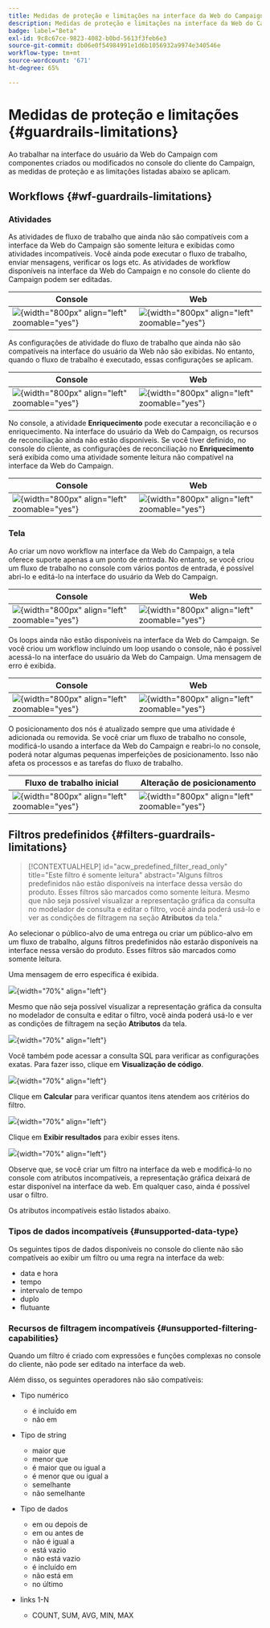 ```yaml
---
title: Medidas de proteção e limitações na interface da Web do Campaign
description: Medidas de proteção e limitações na interface da Web do Campaign
badge: label="Beta"
exl-id: 9c8c67ce-9823-4082-b0bd-5613f3feb6e3
source-git-commit: db06e0f54984991e1d6b1056932a9974e340546e
workflow-type: tm+mt
source-wordcount: '671'
ht-degree: 65%

---
```


# Medidas de proteção e limitações {#guardrails-limitations}

Ao trabalhar na interface do usuário da Web do Campaign com componentes criados ou modificados no console do cliente do Campaign, as medidas de proteção e as limitações listadas abaixo se aplicam.

## Workflows {#wf-guardrails-limitations}

### Atividades

As atividades de fluxo de trabalho que ainda não são compatíveis com a interface da Web do Campaign são somente leitura e exibidas como atividades incompatíveis. Você ainda pode executar o fluxo de trabalho, enviar mensagens, verificar os logs etc. As atividades de workflow disponíveis na interface da Web do Campaign e no console do cliente do Campaign podem ser editadas.

| Console | Web |
| --- | --- |
| ![](assets/limitations-activities-console.png){width="800px" align="left" zoomable="yes"} | ![](assets/limitations-activities-web.png){width="800px" align="left" zoomable="yes"} |

As configurações de atividade do fluxo de trabalho que ainda não são compatíveis na interface do usuário da Web não são exibidas. No entanto, quando o fluxo de trabalho é executado, essas configurações se aplicam.

| Console | Web |
| --- | --- |
| ![](assets/limitations-options-console.png){width="800px" align="left" zoomable="yes"} | ![](assets/limitations-options-web.png){width="800px" align="left" zoomable="yes"} |

No console, a atividade **Enriquecimento** pode executar a reconciliação e o enriquecimento. Na interface do usuário da Web do Campaign, os recursos de reconciliação ainda não estão disponíveis. Se você tiver definido, no console do cliente, as configurações de reconciliação no **Enriquecimento** será exibida como uma atividade somente leitura não compatível na interface da Web do Campaign.

| Console | Web |
| --- | --- |
| ![](assets/limitations-options-console.png){width="800px" align="left" zoomable="yes"} | ![](assets/limitations-options-web.png){width="800px" align="left" zoomable="yes"} |

### Tela

Ao criar um novo workflow na interface da Web do Campaign, a tela oferece suporte apenas a um ponto de entrada. No entanto, se você criou um fluxo de trabalho no console com vários pontos de entrada, é possível abri-lo e editá-lo na interface do usuário da Web do Campaign.

| Console | Web |
| --- | --- |
| ![](assets/limitations-multiple-console.png){width="800px" align="left" zoomable="yes"} | ![](assets/limitations-multiple-web.png){width="800px" align="left" zoomable="yes"} |

Os loops ainda não estão disponíveis na interface da Web do Campaign. Se você criou um workflow incluindo um loop usando o console, não é possível acessá-lo na interface do usuário da Web do Campaign. Uma mensagem de erro é exibida.

| Console | Web |
| --- | --- |
| ![](assets/limitations-loops-console.png){width="800px" align="left" zoomable="yes"} | ![](assets/limitations-loops-web.png){width="800px" align="left" zoomable="yes"} |

O posicionamento dos nós é atualizado sempre que uma atividade é adicionada ou removida. Se você criar um fluxo de trabalho no console, modificá-lo usando a interface da Web do Campaign e reabri-lo no console, poderá notar algumas pequenas imperfeições de posicionamento. Isso não afeta os processos e as tarefas do fluxo de trabalho.

| Fluxo de trabalho inicial | Alteração de posicionamento |
| --- | --- |
| ![](assets/limitations-positioning1.png){width="800px" align="left" zoomable="yes"} | ![](assets/limitations-positioning2.png){width="800px" align="left" zoomable="yes"} |

## Filtros predefinidos {#filters-guardrails-limitations}

>[!CONTEXTUALHELP]
>id="acw_predefined_filter_read_only"
>title="Este filtro é somente leitura"
>abstract="Alguns filtros predefinidos não estão disponíveis na interface dessa versão do produto. Esses filtros são marcados como somente leitura. Mesmo que não seja possível visualizar a representação gráfica da consulta no modelador de consulta e editar o filtro, você ainda poderá usá-lo e ver as condições de filtragem na seção **Atributos** da tela."

Ao selecionar o público-alvo de uma entrega ou criar um público-alvo em um fluxo de trabalho, alguns filtros predefinidos não estarão disponíveis na interface nessa versão do produto. Esses filtros são marcados como somente leitura.

Uma mensagem de erro específica é exibida.

![](assets/filter-unavailable.png){width="70%" align="left"}

Mesmo que não seja possível visualizar a representação gráfica da consulta no modelador de consulta e editar o filtro, você ainda poderá usá-lo e ver as condições de filtragem na seção **Atributos** da tela.

![](assets/rule-edit.png){width="70%" align="left"}

Você também pode acessar a consulta SQL para verificar as configurações exatas. Para fazer isso, clique em **Visualização de código**.

![](assets/rule-code-view.png){width="70%" align="left"}

Clique em **Calcular** para verificar quantos itens atendem aos critérios do filtro.

![](assets/rule-calculate.png){width="70%" align="left"}

Clique em **Exibir resultados** para exibir esses itens.

![](assets/rule-view-results.png){width="70%" align="left"}

Observe que, se você criar um filtro na interface da web e modificá-lo no console com atributos incompatíveis, a representação gráfica deixará de estar disponível na interface da web. Em qualquer caso, ainda é possível usar o filtro.

Os atributos incompatíveis estão listados abaixo.

### Tipos de dados incompatíveis {#unsupported-data-type}

Os seguintes tipos de dados disponíveis no console do cliente não são compatíveis ao exibir um filtro ou uma regra na interface da web:

* data e hora
* tempo
* intervalo de tempo
* duplo
* flutuante

### Recursos de filtragem incompatíveis {#unsupported-filtering-capabilities}

Quando um filtro é criado com expressões e funções complexas no console do cliente, não pode ser editado na interface da web.

Além disso, os seguintes operadores não são compatíveis:

* Tipo numérico
   * é incluído em
   * não em

* Tipo de string
   * maior que
   * menor que
   * é maior que ou igual a
   * é menor que ou igual a
   * semelhante
   * não semelhante

* Tipo de dados
   * em ou depois de
   * em ou antes de
   * não é igual a
   * está vazio
   * não está vazio
   * é incluído em
   * não está em
   * no último

* links 1-N
   * COUNT, SUM, AVG, MIN, MAX
